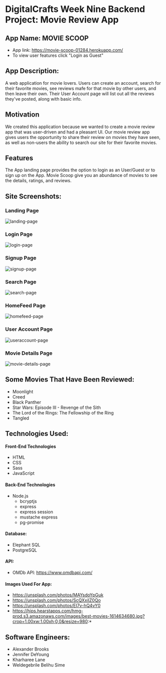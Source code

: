 # DigitalCrafts Week Nine Backend Project: Movie Review App

## App Name: MOVIE SCOOP

- App link: https://movie-scoop-01284.herokuapp.com/
- To view user features click "Login as Guest" 

## App Description:

A web application for movie lovers. Users can create an account, search for their favorite movies, see reviews mafe for that movie by other users, and then leave their own. Their User Account page will list out all the reviews they've posted, along with basic info.

## Motivation

We created this application because we wanted to create a movie review app that was user-driven and had a pleasant UI. Our movie review app gives users the opportunity to share their review on movies they have seen, as well as non-users the ability to search our site for their favorite movies.

## Features

The App landing page provides the option to login as an User/Guest or to sign up on the App. Movie Scoop give you an abundance of movies to see the details, ratings, and reviews.

## Site Screenshots:

### Landing Page
![landing-page](https://user-images.githubusercontent.com/47277927/132013643-42a901ca-5734-4d7b-9bd8-f089cbf71245.png)

### Login Page
![login-page](https://user-images.githubusercontent.com/47277927/132013685-15a7e299-8744-4598-8582-7727b5e24c5f.png)

### Signup Page
![signup-page](https://user-images.githubusercontent.com/47277927/132013710-0bb38be8-9326-48a6-903f-2716b78163b7.png)

### Search Page
![search-page](https://user-images.githubusercontent.com/47277927/132013728-90246e49-add3-402a-863c-17d5af80952d.png)

### HomeFeed Page
![homefeed-page](https://user-images.githubusercontent.com/47277927/132013739-e3a9f57d-c0b9-466b-9343-792713d36ba6.png)

### User Account Page
![useraccount-page](https://user-images.githubusercontent.com/47277927/132013752-032b7c06-e631-438f-90ba-a39c9fb6bfd2.png)

### Movie Details Page
![movie-details-page](https://user-images.githubusercontent.com/47277927/132013761-e9b1c6e0-f0c2-425b-8158-fde86d2d5073.png)


## Some Movies That Have Been Reviewed:

- Moonlight
- Creed
- Black Panther
- Star Wars: Episode III - Revenge of the Sith
- The Lord of the Rings: The Fellowship of the Ring
- Tangled

## Technologies Used:

#### Front-End Technologies

- HTML
- CSS
- Sass
- JavaScript

#### Back-End Technologies

- Node.js
  - bcryptjs
  - express
  - express session
  - mustache express
  - pg-promise

#### Database:

- Elephant SQL
- PostgreSQL

#### API:

- OMDb API: https://www.omdbapi.com/

#### Images Used For App:

- https://unsplash.com/photos/MAYsdoYpGuk
- https://unsplash.com/photos/ScQXxiIZ0Qo
- https://unsplash.com/photos/EI7v-hQ4vY0
- https://hips.hearstapps.com/hmg-prod.s3.amazonaws.com/images/best-movies-1614634680.jpg?crop=1.00xw:1.00xh;0,0&resize=980:*

## Software Engineers:

- Alexander Brooks
- Jennifer DeYoung
- Kharharee Lane
- Weldegebrile Belihu Sime
